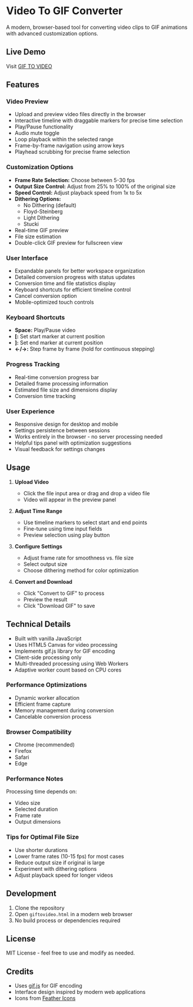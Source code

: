 # Video To GIF Converter

A modern, browser-based tool for converting video clips to GIF animations with advanced customization options.

## Live Demo
Visit [GIF TO VIDEO](https://dylansallred.github.io/Video-To-Gif/giftovideo.html)

## Features

### Video Preview
- Upload and preview video files directly in the browser
- Interactive timeline with draggable markers for precise time selection
- Play/Pause functionality
- Audio mute toggle
- Loop playback within the selected range
- Frame-by-frame navigation using arrow keys
- Playhead scrubbing for precise frame selection

### Customization Options
- **Frame Rate Selection:** Choose between 5-30 fps
- **Output Size Control:** Adjust from 25% to 100% of the original size
- **Speed Control:** Adjust playback speed from 1x to 5x
- **Dithering Options:**
  - No Dithering (default)
  - Floyd-Steinberg
  - Light Dithering
  - Stucki
- Real-time GIF preview
- File size estimation
- Double-click GIF preview for fullscreen view

### User Interface
- Expandable panels for better workspace organization
- Detailed conversion progress with status updates
- Conversion time and file statistics display
- Keyboard shortcuts for efficient timeline control
- Cancel conversion option
- Mobile-optimized touch controls

### Keyboard Shortcuts
- **Space:** Play/Pause video
- **[:** Set start marker at current position
- **]:** Set end marker at current position
- **←/→:** Step frame by frame (hold for continuous stepping)

### Progress Tracking
- Real-time conversion progress bar
- Detailed frame processing information
- Estimated file size and dimensions display
- Conversion time tracking

### User Experience
- Responsive design for desktop and mobile
- Settings persistence between sessions
- Works entirely in the browser - no server processing needed
- Helpful tips panel with optimization suggestions
- Visual feedback for settings changes

## Usage

1. **Upload Video**
   - Click the file input area or drag and drop a video file
   - Video will appear in the preview panel

2. **Adjust Time Range**
   - Use timeline markers to select start and end points
   - Fine-tune using time input fields
   - Preview selection using play button

3. **Configure Settings**
   - Adjust frame rate for smoothness vs. file size
   - Select output size
   - Choose dithering method for color optimization

4. **Convert and Download**
   - Click "Convert to GIF" to process
   - Preview the result
   - Click "Download GIF" to save

## Technical Details

- Built with vanilla JavaScript
- Uses HTML5 Canvas for video processing
- Implements gif.js library for GIF encoding
- Client-side processing only
- Multi-threaded processing using Web Workers
- Adaptive worker count based on CPU cores

### Performance Optimizations
- Dynamic worker allocation
- Efficient frame capture
- Memory management during conversion
- Cancelable conversion process

### Browser Compatibility
- Chrome (recommended)
- Firefox
- Safari
- Edge

### Performance Notes
Processing time depends on:
- Video size
- Selected duration
- Frame rate
- Output dimensions

### Tips for Optimal File Size
- Use shorter durations
- Lower frame rates (10-15 fps) for most cases
- Reduce output size if original is large
- Experiment with dithering options
- Adjust playback speed for longer videos

## Development

1. Clone the repository
2. Open `giftovideo.html` in a modern web browser
3. No build process or dependencies required

## License
MIT License - feel free to use and modify as needed.

## Credits
- Uses [gif.js](https://jnordberg.github.io/gif.js/) for GIF encoding
- Interface design inspired by modern web applications
- Icons from [Feather Icons](https://feathericons.com/)
